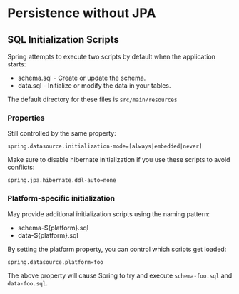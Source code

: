 # Persistence without JPA
## SQL Initialization Scripts
Spring attempts to execute two scripts by default when the application starts:

-   schema.sql - Create or update the schema.
-   data.sql - Initialize or modify the data in your tables.

The default directory for these files is  `src/main/resources`

### Properties
Still controlled by the same property:
```
spring.datasource.initialization-mode=[always|embedded|never]
```

Make sure to disable hibernate initialization if you use these scripts to avoid conflicts:

```
spring.jpa.hibernate.ddl-auto=none
```

### Platform-specific initialization
May provide additional initialization scripts using the naming pattern:

-   schema-${platform}.sql
-   data-${platform}.sql

By setting the platform property, you can control which scripts get loaded:

```
spring.datasource.platform=foo 
```

The above property will cause Spring to try and execute  `schema-foo.sql`  and  `data-foo.sql`.